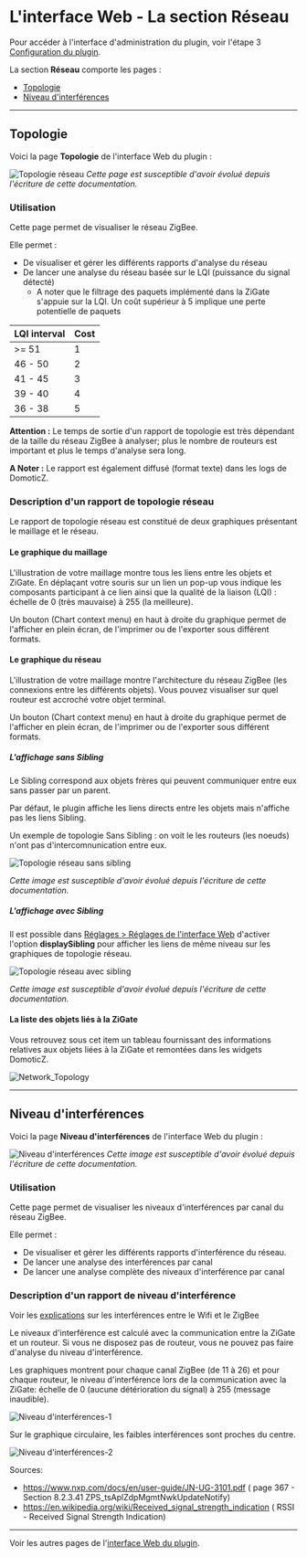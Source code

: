 # L'interface Web - La section Réseau

Pour accéder à l'interface d'administration du plugin, voir l'étape 3 [Configuration du plugin](Plugin_Configuration.md).

La section __Réseau__ comporte les pages :

* [Topologie](#topologie)
* [Niveau d'interférences](#niveau-dinterf%C3%A9rences)


------------------------------------------------
## Topologie

Voici la page __Topologie__ de l'interface Web du plugin :

![Topologie réseau](Images/FR_WebUI-Reseau-Topologie.png)
*Cette page est susceptible d'avoir évolué depuis l'écriture de cette documentation.*

### Utilisation

Cette page permet de visualiser le réseau ZigBee.

Elle permet :

* De visualiser et gérer les différents rapports d'analyse du réseau
* De lancer une analyse du réseau basée sur le LQI (puissance du signal détecté)
  * A noter que le filtrage des paquets implémenté dans la ZiGate s'appuie sur la LQI. Un coût supérieur à 5 implique une perte potentielle de paquets

| LQI interval | Cost |
| ---------| -----|
| >= 51 | 1 |
| 46 - 50 | 2 |
| 41 - 45 | 3 |
| 39 - 40 | 4 |
| 36 - 38 | 5 |

**Attention :** Le temps de sortie d'un rapport de topologie est très dépendant de la taille du réseau ZigBee à analyser; plus le nombre de routeurs est important et plus le temps d'analyse sera long.

**A Noter :** Le rapport est également diffusé (format texte) dans les logs de DomoticZ.

### Description d'un rapport de topologie réseau

Le rapport de topologie réseau est constitué de deux graphiques présentant le maillage et le réseau.

#### Le graphique du maillage

L'illustration de votre maillage montre tous les liens entre les objets et ZiGate.
En déplaçant votre souris sur un lien un pop-up vous indique les composants participant à ce lien ainsi que la qualité de la liaison (LQI) : échelle de 0 (très mauvaise) à 255 (la meilleure).

Un bouton (Chart context menu) en haut à droite du graphique permet de l'afficher en plein écran, de l'imprimer ou de l'exporter sous différent formats.

#### Le graphique du réseau

L'illustration de votre maillage montre l'architecture du réseau ZigBee (les connexions entre les différents objets).
Vous pouvez visualiser sur quel routeur est accroché votre objet terminal.

Un bouton (Chart context menu) en haut à droite du graphique permet de l'afficher en plein écran, de l'imprimer ou de l'exporter sous différent formats.

##### L'affichage sans Sibling

Le Sibling correspond aux objets frères qui peuvent communiquer entre eux sans passer par un parent.

Par défaut, le plugin affiche les liens directs entre les objets mais n'affiche pas les liens Sibling.

Un exemple de topologie Sans Sibling : on voit le  les routeurs (les noeuds) n'ont pas d'intercomnunication entre eux.

![Topologie réseau sans sibling](Images/FR_WebUI-Reseau-Topologie-sans-sibling.png)

*Cette image est susceptible d'avoir évolué depuis l'écriture de cette documentation.*

##### L'affichage avec Sibling

Il est possible dans [Réglages > Réglages de l'interface Web](WebUI_Reglages.md#r%C3%A9glages-de-linterface-web) d'activer l'option **displaySibling** pour afficher les liens de même niveau sur les graphiques de topologie réseau.

![Topologie réseau avec sibling](Images/FR_WebUI-Reseau-Topologie-avec-sibling.png)

*Cette image est susceptible d'avoir évolué depuis l'écriture de cette documentation.*


#### La liste des objets liés à la ZiGate

Vous retrouvez sous cet item un tableau fournissant des informations relatives aux objets liées à la ZiGate et remontées dans les widgets DomoticZ.

![Network_Topology](Images/FR_WebUI-Reseau-ListDispositifs.png)


------------------------------------------------
## Niveau d'interférences

Voici la page __Niveau d'interférences__ de l'interface Web du plugin :

![Niveau d'interférences](Images/FR_WebUI-Reseau-Interferences.png)
*Cette image est susceptible d'avoir évolué depuis l'écriture de cette documentation.*

### Utilisation

Cette page permet de visualiser les niveaux d'interférences par canal du réseau ZigBee.

Elle permet :

* De visualiser et gérer les différents rapports d'interférence du réseau.
* De lancer une analyse des interférences par canal
* De lancer une analyse complète des niveaux d'interférence par canal

### Description d'un rapport de niveau d'interférence

Voir les [explications](Info_ZigBee-et-Wifi.md) sur les interférences entre le Wifi et le ZigBee

Le niveaux d'interférence est calculé avec la communication entre la ZiGate et un routeur.
Si vous ne disposez pas de routeur, vous ne pouvez pas faire d'analyse du niveau d'interférence.

Les graphiques montrent pour chaque canal ZigBee (de 11 à 26) et pour chaque routeur, le niveau d'interférence lors de la communication avec la ZiGate: échelle de 0 (aucune détérioration du signal) à 255 (message inaudible).

![Niveau d'interférences-1](Images/FR_WebUI-Reseau-Interferences-1.png)

Sur le graphique circulaire, les faibles interférences sont proches du centre.

![Niveau d'interférences-2](Images/FR_WebUI-Reseau-Interferences-2.png)

Sources:
* https://www.nxp.com/docs/en/user-guide/JN-UG-3101.pdf ( page 367 - Section 8.2.3.41 ZPS_tsAplZdpMgmtNwkUpdateNotify)
* https://en.wikipedia.org/wiki/Received_signal_strength_indication ( RSSI - Received Signal Strength Indication)


------------------------------------------------
Voir les autres pages de l'[interface Web du plugin](Home.md#linterface-web-du-plugin).
